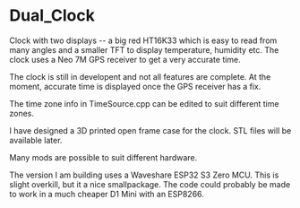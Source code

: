 # Dual_Clock
 Clock with two displays -- a big red HT16K33 which is easy to read from many angles and a
 smaller TFT to display temperature, humidity etc. The clock uses a Neo 7M GPS receiver
 to get a very accurate time.

 The clock is still in developent and not all features are complete. At the moment,
 accurate time is displayed once the GPS receiver has a fix.

 The time zone info in TimeSource.cpp can be edited to suit different time zones.

 I have designed a 3D printed open frame case for the clock. STL files will be
 available later.

 Many mods are possible to suit different hardware.

 The version I am building uses a Waveshare ESP32 S3 Zero MCU. This is slight
 overkill, but it a nice smallpackage. The code could probably be made to work
 in a much cheaper D1 Mini with an ESP8266.